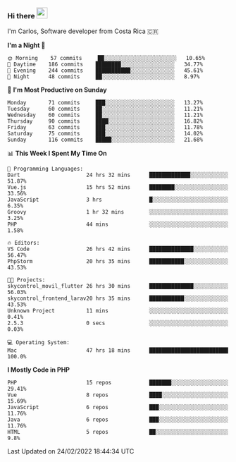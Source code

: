 ### Hi there <img src="https://media.giphy.com/media/hvRJCLFzcasrR4ia7z/giphy.gif" width="25px">

I'm Carlos, Software developer from Costa Rica 🇨🇷

<!--START_SECTION:waka-->
**I'm a Night 🦉** 

```text
🌞 Morning    57 commits     ██░░░░░░░░░░░░░░░░░░░░░░░   10.65% 
🌆 Daytime    186 commits    ████████░░░░░░░░░░░░░░░░░   34.77% 
🌃 Evening    244 commits    ███████████░░░░░░░░░░░░░░   45.61% 
🌙 Night      48 commits     ██░░░░░░░░░░░░░░░░░░░░░░░   8.97%

```
📅 **I'm Most Productive on Sunday** 

```text
Monday       71 commits     ███░░░░░░░░░░░░░░░░░░░░░░   13.27% 
Tuesday      60 commits     ██░░░░░░░░░░░░░░░░░░░░░░░   11.21% 
Wednesday    60 commits     ██░░░░░░░░░░░░░░░░░░░░░░░   11.21% 
Thursday     90 commits     ████░░░░░░░░░░░░░░░░░░░░░   16.82% 
Friday       63 commits     ███░░░░░░░░░░░░░░░░░░░░░░   11.78% 
Saturday     75 commits     ███░░░░░░░░░░░░░░░░░░░░░░   14.02% 
Sunday       116 commits    █████░░░░░░░░░░░░░░░░░░░░   21.68%

```


📊 **This Week I Spent My Time On** 

```text
💬 Programming Languages: 
Dart                     24 hrs 32 mins      █████████████░░░░░░░░░░░░   51.87% 
Vue.js                   15 hrs 52 mins      ████████░░░░░░░░░░░░░░░░░   33.56% 
JavaScript               3 hrs               █░░░░░░░░░░░░░░░░░░░░░░░░   6.35% 
Groovy                   1 hr 32 mins        ░░░░░░░░░░░░░░░░░░░░░░░░░   3.25% 
PHP                      44 mins             ░░░░░░░░░░░░░░░░░░░░░░░░░   1.58%

🔥 Editors: 
VS Code                  26 hrs 42 mins      ██████████████░░░░░░░░░░░   56.47% 
PhpStorm                 20 hrs 35 mins      ███████████░░░░░░░░░░░░░░   43.53%

🐱‍💻 Projects: 
skycontrol_movil_flutter 26 hrs 30 mins      ██████████████░░░░░░░░░░░   56.03% 
skycontrol_frontend_larav20 hrs 35 mins      ███████████░░░░░░░░░░░░░░   43.53% 
Unknown Project          11 mins             ░░░░░░░░░░░░░░░░░░░░░░░░░   0.41% 
2.5.3                    0 secs              ░░░░░░░░░░░░░░░░░░░░░░░░░   0.03%

💻 Operating System: 
Mac                      47 hrs 18 mins      █████████████████████████   100.0%

```

**I Mostly Code in PHP** 

```text
PHP                      15 repos            ███████░░░░░░░░░░░░░░░░░░   29.41% 
Vue                      8 repos             ████░░░░░░░░░░░░░░░░░░░░░   15.69% 
JavaScript               6 repos             ███░░░░░░░░░░░░░░░░░░░░░░   11.76% 
Java                     6 repos             ███░░░░░░░░░░░░░░░░░░░░░░   11.76% 
HTML                     5 repos             ██░░░░░░░░░░░░░░░░░░░░░░░   9.8%

```



 Last Updated on 24/02/2022 18:44:34 UTC
<!--END_SECTION:waka-->

